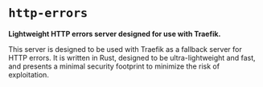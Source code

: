 # `http-errors`
**Lightweight HTTP errors server designed for use with Traefik.**

This server is designed to be used with Traefik as a fallback server for HTTP errors.
It is written in Rust, designed to be ultra-lightweight and fast, and presents a
minimal security footprint to minimize the risk of exploitation.